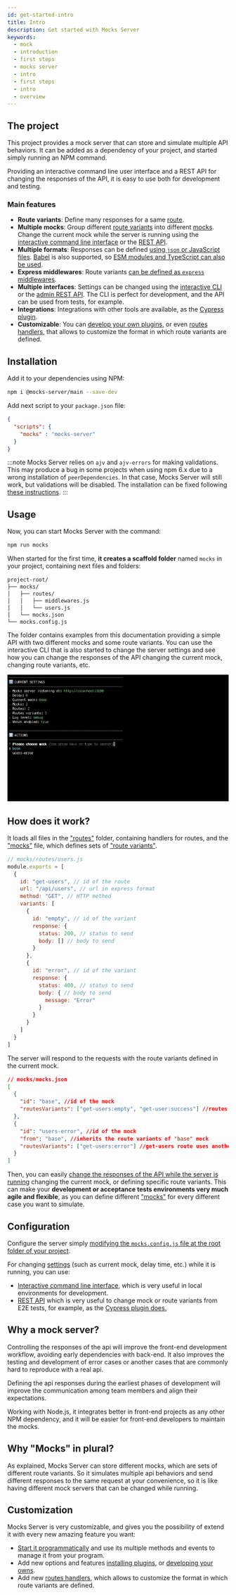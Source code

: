 ```yaml
---
id: get-started-intro
title: Intro
description: Get started with Mocks Server
keywords:
  - mock
  - introduction
  - first steps
  - mocks server
  - intro
  - first steps
  - intro
  - overview
---
```


## The project

This project provides a mock server that can store and simulate multiple API behaviors. It can be added as a dependency of your project, and started simply running an NPM command.

Providing an interactive command line user interface and a REST API for changing the responses of the API, it is easy to use both for development and testing.

### Main features

* __Route variants__: Define many responses for a same [route](get-started-routes.md).
* __Multiple mocks__: Group different [route variants](get-started-routes.md) into different [mocks](get-started-mocks.md). Change the current mock while the server is running using the [interactive command line interface](plugins-inquirer-cli.md) or the [REST API](plugins-admin-api.md).
* __Multiple formats__: Responses can be defined [using `json` or JavaScript files](guides-organizing-files.md). [Babel](https://babeljs.io/) is also supported, so [ESM modules and TypeScript can also be used](guides-using-babel.md).
* __Express middlewares__: Route variants [can be defined as `express` middlewares](guides-using-middlewares.md).
* __Multiple interfaces__: Settings can be changed using the [interactive CLI](plugins-inquirer-cli.md) or the [admin REST API](plugins-admin-api.md). The CLI is perfect for development, and the API can be used from tests, for example.
* __Integrations__: Integrations with other tools are available, as the [Cypress plugin](integrations-cypress.md).
* __Customizable__: You can [develop your own plugins](plugins-developing-plugins.md), or even [routes handlers](api-routes-handler.md), that allows to customize the format in which route variants are defined.

## Installation

Add it to your dependencies using NPM:

```bash
npm i @mocks-server/main --save-dev
```

Add next script to your `package.json` file:

```json
{
  "scripts": {
    "mocks" : "mocks-server"
  }
}
```

:::note
Mocks Server relies on `ajv` and `ajv-errors` for making validations. This may produce a bug in some projects when using npm 6.x due to a wrong installation of `peerDependencies`. In that case, Mocks Server will still work, but validations will be disabled. The installation can be fixed following [these instructions](how-to-fix-ajv-errors-installation.md).
:::

## Usage

Now, you can start Mocks Server with the command:

```bash
npm run mocks
```

When started for the first time, __it creates a scaffold folder__ named `mocks` in your project, containing next files and folders:

```
project-root/
├── mocks/
│   ├── routes/
│   │   ├── middlewares.js
│   │   └── users.js
│   └── mocks.json
└── mocks.config.js
```

The folder contains examples from this documentation providing a simple API with two different mocks and some route variants. You can use the interactive CLI that is also started to change the server settings and see how you can change the responses of the API changing the current mock, changing route variants, etc.

![Interactive CLI](assets/inquirer-cli.gif)

## How does it work?

It loads all files in the ["routes"](get-started-routes.md) folder, containing handlers for routes, and the ["mocks"](get-started-mocks.md) file, which defines sets of ["route variants"](get-started-routes.md).

```js
// mocks/routes/users.js
module.exports = [
  {
    id: "get-users", // id of the route
    url: "/api/users", // url in express format
    method: "GET", // HTTP method
    variants: [
      {
        id: "empty", // id of the variant
        response: {
          status: 200, // status to send
          body: [] // body to send
        }
      },
      {
        id: "error", // id of the variant
        response: {
          status: 400, // status to send
          body: { // body to send
            message: "Error"
          }
        }
      }
    ]
  }
]
```

The server will respond to the requests with the route variants defined in the current mock.

```json
// mocks/mocks.json
[
  {
    "id": "base", //id of the mock
    "routesVariants": ["get-users:empty", "get-user:success"] //routes variants to use
  },
  {
    "id": "users-error", //id of the mock
    "from": "base", //inherits the route variants of "base" mock
    "routesVariants": ["get-users:error"] //get-users route uses another variant
  }
]
```

Then, you can easily [change the responses of the API while the server is running](#configuration) changing the current mock, or defining specific route variants. This can make your __development or acceptance tests environments very much agile and flexible__, as you can define different ["mocks"](get-started-mocks.md) for every different case you want to simulate.

## Configuration

Configure the server simply [modifying the `mocks.config.js` file at the root folder of your project](configuration-file.md).

For changing [settings](configuration-options.md) (such as current mock, delay time, etc.) while it is running, you can use:
* [Interactive command line interface](plugins-inquirer-cli.md), which is very useful in local environments for development.
* [REST API](plugins-admin-api.md) which is very useful to change mock or route variants from E2E tests, for example, as the [Cypress plugin does.](integrations-cypress.md)

## Why a mock server?

Controlling the responses of the api will improve the front-end development workflow, avoiding early dependencies with back-end. It also improves the testing and development of error cases or another cases that are commonly hard to reproduce with a real api.

Defining the api responses during the earliest phases of development will improve the communication among team members and align their expectations.

Working with Node.js, it integrates better in front-end projects as any other NPM dependency, and it will be easier for front-end developers to maintain the mocks.

## Why "Mocks" in plural?

As explained, Mocks Server can store different mocks, which are sets of different route variants. So it simulates multiple api behaviors and send different responses to the same request at your convenience, so it is like having different mock servers that can be changed while running.

## Customization

Mocks Server is very customizable, and gives you the possibility of extend it with every new amazing feature you want:

- [Start it programmatically](api-programmatic-usage.md) and use its multiple methods and events to manage it from your program.
- Add new options and features [installing plugins](plugins-adding-plugins.md), or [developing your owns](plugins-developing-plugins.md).
- Add new [routes handlers](api-routes-handler.md), which allows to customize the format in which route variants are defined.
